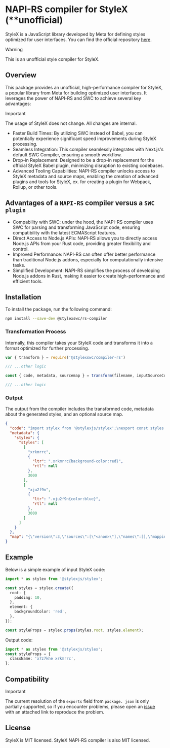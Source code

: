 # NAPI-RS compiler for StyleX (\*\*unofficial)


StyleX is a JavaScript library developed by Meta for defining styles optimized for user interfaces. You can find the official repository [here](https://www.github.com/facebook/stylex).

> [!WARNING]
> This is an unofficial style compiler for StyleX.

## Overview

This package provides an unofficial, high-performance compiler for StyleX, a popular library from Meta for building optimized user interfaces. It leverages the power of NAPI-RS and SWC to achieve several key advantages:

> [!IMPORTANT]
> The usage of StyleX does not change.
> All changes are internal.

- Faster Build Times: By utilizing SWC instead of Babel, you can potentially experience significant speed improvements during StyleX processing.
- Seamless Integration: This compiler seamlessly integrates with Next.js's default SWC Compiler, ensuring a smooth workflow.
- Drop-in Replacement: Designed to be a drop-in replacement for the official StyleX Babel plugin, minimizing disruption to existing codebases.
- Advanced Tooling Capabilities: NAPI-RS compiler unlocks access to StyleX metadata and source maps, enabling the creation of advanced plugins and tools for StyleX, ex. for creating a plugin for Webpack, Rollup, or other tools.

## Advantages of a `NAPI-RS` compiler versus a `SWC plugin`

- Compability with SWC: under the hood, the NAPI-RS compiler uses SWC for parsing and transforming JavaScript code, ensuring compatibility with the latest ECMAScript features.
- Direct Access to Node.js APIs: NAPI-RS allows you to directly access Node.js APIs from your Rust code, providing greater flexibility and control.
- Improved Performance: NAPI-RS can often offer better performance than traditional Node.js addons, especially for computationally intensive tasks.
- Simplified Development: NAPI-RS simplifies the process of developing Node.js addons in Rust, making it easier to create high-performance and efficient tools.

## Installation

To install the package, run the following command:

```bash
npm install --save-dev @stylexswc/rs-compiler
```

### Transformation Process

Internally, this compiler takes your StyleX code and transforms it into a format optimized for further processing.

```ts
var { transform } = require('@stylexswc/compiler-rs')

/// ...other logic

const { code, metadata, sourcemap } = transform(filename, inputSourceCode, transformOptions)

/// ...other logic
```

### Output

The output from the compiler includes the transformed code, metadata about the generated styles, and an optional source map.

```json
{
  "code": "import stylex from '@stylexjs/stylex';\nexport const styles = {\n    default: {\n        backgroundColor: \"xrkmrrc\",\n        color: \"xju2f9n\",\n        $$css: true\n    }\n};\n",
  "metadata": {
    "stylex": {
      "styles": [
        [
          "xrkmrrc",
          {
            "ltr": ".xrkmrrc{background-color:red}",
            "rtl": null
          },
          3000
        ],
        [
          "xju2f9n",
          {
            "ltr": ".xju2f9n{color:blue}",
            "rtl": null
          },
          3000
        ]
      ]
    }
  },
  "map": "{\"version\":3,\"sources\":[\"<anon>\"],\"names\":[],\"mappings\":\"AACE;AACA;;;;;;EAKG\"}"
}
```

## Example

Below is a simple example of input StyleX code:

```ts
import * as stylex from '@stylexjs/stylex';

const styles = stylex.create({
  root: {
    padding: 10,
  },
  element: {
    backgroundColor: 'red',
  },
});

const styleProps = stylex.props(styles.root, styles.element);
```

Output code:

```ts
import * as stylex from '@stylexjs/stylex';
const styleProps = {
  className: 'x7z7khe xrkmrrc',
};
```

## Compatibility

> [!IMPORTANT]
> The current resolution of the `exports` field from `package. json` is only partially supported, so if you encounter problems, please open an [issue](https://github.com/Dwlad90/stylex-swc-plugin/issues/new) with an attached link to reproduce the problem.

## License

StyleX is MIT licensed. StyleX NAPI-RS compiler is also MIT licensed.
